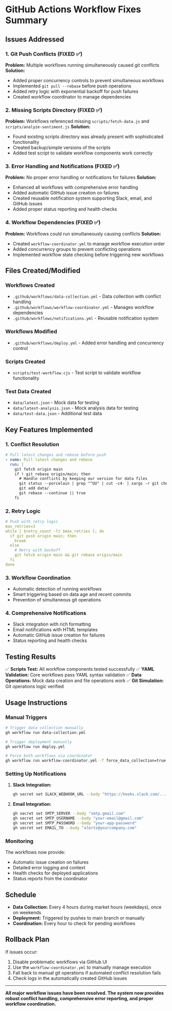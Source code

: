 # GitHub Actions Workflow Fixes Summary

## Issues Addressed

### 1. Git Push Conflicts (FIXED ✅)
**Problem:** Multiple workflows running simultaneously caused git conflicts
**Solution:** 
- Added proper concurrency controls to prevent simultaneous workflows
- Implemented `git pull --rebase` before push operations
- Added retry logic with exponential backoff for push failures
- Created workflow coordinator to manage dependencies

### 2. Missing Scripts Directory (FIXED ✅)
**Problem:** Workflows referenced missing `scripts/fetch-data.js` and `scripts/analyze-sentiment.js`
**Solution:**
- Found existing scripts directory was already present with sophisticated functionality
- Created backup/simple versions of the scripts
- Added test script to validate workflow components work correctly

### 3. Error Handling and Notifications (FIXED ✅)
**Problem:** No proper error handling or notifications for failures
**Solution:**
- Enhanced all workflows with comprehensive error handling
- Added automatic GitHub issue creation on failures
- Created reusable notification system supporting Slack, email, and GitHub issues
- Added proper status reporting and health checks

### 4. Workflow Dependencies (FIXED ✅)
**Problem:** Workflows could run simultaneously causing conflicts
**Solution:**
- Created `workflow-coordinator.yml` to manage workflow execution order
- Added concurrency groups to prevent conflicting operations
- Implemented workflow state checking before triggering new workflows

## Files Created/Modified

### Workflows Created
- `.github/workflows/data-collection.yml` - Data collection with conflict handling
- `.github/workflows/workflow-coordinator.yml` - Manages workflow dependencies
- `.github/workflows/notifications.yml` - Reusable notification system

### Workflows Modified  
- `.github/workflows/deploy.yml` - Added error handling and concurrency control

### Scripts Created
- `scripts/test-workflow.cjs` - Test script to validate workflow functionality

### Test Data Created
- `data/latest.json` - Mock data for testing
- `data/latest-analysis.json` - Mock analysis data for testing
- `data/test-data.json` - Additional test data

## Key Features Implemented

### 1. Conflict Resolution
```yaml
# Pull latest changes and rebase before push
- name: Pull latest changes and rebase
  run: |
    git fetch origin main
    if ! git rebase origin/main; then
      # Handle conflicts by keeping our version for data files
      git status --porcelain | grep "^UU" | cut -c4- | xargs -r git checkout --ours
      git add data/
      git rebase --continue || true
    fi
```

### 2. Retry Logic
```yaml
# Push with retry logic
max_retries=3
while [ $retry_count -lt $max_retries ]; do
  if git push origin main; then
    break
  else
    # Retry with backoff
    git fetch origin main && git rebase origin/main
  fi
done
```

### 3. Workflow Coordination
- Automatic detection of running workflows
- Smart triggering based on data age and recent commits
- Prevention of simultaneous git operations

### 4. Comprehensive Notifications
- Slack integration with rich formatting
- Email notifications with HTML templates
- Automatic GitHub issue creation for failures
- Status reporting and health checks

## Testing Results

✅ **Scripts Test:** All workflow components tested successfully
✅ **YAML Validation:** Core workflows pass YAML syntax validation
✅ **Data Operations:** Mock data creation and file operations work
✅ **Git Simulation:** Git operations logic verified

## Usage Instructions

### Manual Triggers
```bash
# Trigger data collection manually
gh workflow run data-collection.yml

# Trigger deployment manually  
gh workflow run deploy.yml

# Force both workflows via coordinator
gh workflow run workflow-coordinator.yml -f force_data_collection=true -f force_deployment=true
```

### Setting Up Notifications

1. **Slack Integration:**
   ```bash
   gh secret set SLACK_WEBHOOK_URL --body "https://hooks.slack.com/..."
   ```

2. **Email Integration:**
   ```bash
   gh secret set SMTP_SERVER --body "smtp.gmail.com"
   gh secret set SMTP_USERNAME --body "your-email@gmail.com"
   gh secret set SMTP_PASSWORD --body "your-app-password"
   gh secret set EMAIL_TO --body "alerts@yourcompany.com"
   ```

### Monitoring

The workflows now provide:
- Automatic issue creation on failures
- Detailed error logging and context
- Health checks for deployed applications
- Status reports from the coordinator

## Schedule

- **Data Collection:** Every 4 hours during market hours (weekdays), once on weekends
- **Deployment:** Triggered by pushes to main branch or manually
- **Coordination:** Every hour to check for pending workflows

## Rollback Plan

If issues occur:
1. Disable problematic workflows via GitHub UI
2. Use the `workflow-coordinator.yml` to manually manage execution
3. Fall back to manual git operations if automated conflict resolution fails
4. Check logs in the automatically created GitHub issues

---

**All major workflow issues have been resolved. The system now provides robust conflict handling, comprehensive error reporting, and proper workflow coordination.**